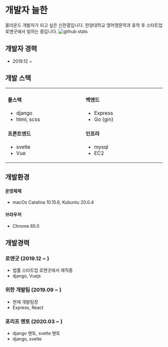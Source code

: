 # 개발자 늘한
올라운드 개발자가 되고 싶은 신한결입니다. 한양대학교 영어영문학과 휴학 후 스타트업 로앤굿에서 일하는 중입니다.
![github stats](https://github-readme-stats.vercel.app/api?username=Neulhan&show_icons=true)
## 개발자 경력
- 2019.12 ~ 

## 개발 스택
<table>
  <tr>
    <td width="500px">
      <h4>풀스택</h4>
      <ul>
        <li>django</li>
        <li>html, scss</li>
      </ul>
      <h4>프론트엔드</h4>
      <ul>
        <li>svelte</li>
        <li>Vue</li>
      </ul>
    </td>
    <td width="500px">
      <h4>백엔드</h4>
      <ul>
        <li>Express</li>
        <li>Go (gin)</li>
      </ul>
      <h4>인프라</h4>
      <ul>
        <li>mysql</li>
        <li>EC2</li>
      </ul>
    </td>
  </tr>
</table>

## 개발환경
#### 운영체제
- macOs Catalina 10.15.6, Kubuntu 20.0.4

#### 브라우저
- Chrome 85.0

## 개발경력
### 로앤굿 (2019.12 ~ )
- 법률 스타트업 로앤굿에서 재직중
- django, Vuejs

### 위한 개발팀 (2019.09 ~ )
- 현재 개발팀장
- Express, React

### 포리프 멘토 (2020.03 ~ )
- django 멘토, svelte 멘토
- django, svelte
